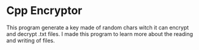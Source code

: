 # Cpp Encryptor
This program generate a key made of random chars witch it can encrypt and decrypt .txt files. I made this program to learn more about the reading and writing of files.
